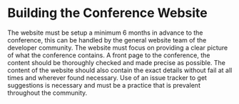 # Building the Conference Website

The website must be setup a minimum 6 months in advance to the conference, this can be handled by the general website team of the developer community. The website must focus on providing a clear picture of what the conference contains. A front page to the conference, the content should be thoroughly checked and made precise as possible. The content of the website should also contain the exact details without fail at all times and wherever found necessary. Use of an issue tracker to get suggestions is necessary and must be a practice that is prevalent throughout the community.
